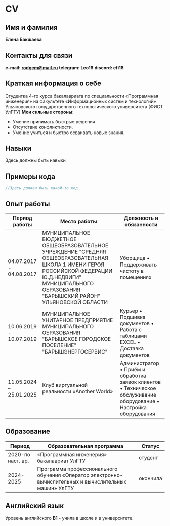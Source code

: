 # CV

## Имя и фамилия

**Елена Бакшаева**

## Контакты для связи

**e-mail: rodgem@mail.ru**
**telegram: Leo16**
**discord: efi16**

## Краткая информация о себе

Студентка 4-го курса бакалавриата по специальности «Программная инженерия» на факультете «Информационных систем и технологий» Ульяновского государственного технологического университета (ФИСТ УлГТУ)
**Мои сильные стороны:**

- Умение принимать быстрые решения
- Отсутствие конфликтности.
- Умение учиться и быстро осваивать новые знания.

## Навыки

Здесь должны быть навыки

## Примеры кода

```javascript
//Здесь должен быть какой-то код
```

## Опыт работы

| Период работы           | Место работы                                                                                                                                                                                               | Должность и обязанности                                                                                            |
| ----------------------- | ---------------------------------------------------------------------------------------------------------------------------------------------------------------------------------------------------------- | ------------------------------------------------------------------------------------------------------------------ |
| 04.07.2017 - 04.08.2017 | МУНИЦИПАЛЬНОЕ БЮДЖЕТНОЕ ОБЩЕОБРАЗОВАТЕЛЬНОЕ УЧРЕЖДЕНИЕ "СРЕДНЯЯ ОБЩЕОБРАЗОВАТЕЛЬНАЯ ШКОЛА 1 ИМЕНИ ГЕРОЯ РОССИЙСКОЙ ФЕДЕРАЦИИ Ю.Д.НЕДВИГИ" МУНИЦИПАЛЬНОГО ОБРАЗОВАНИЯ "БАРЫШСКИЙ РАЙОН" УЛЬЯНОВСКОЙ ОБЛАСТИ | Уборщица • Поддерживать чистоту в помещениях                                                                       |
| 10.06.2019 - 10.07.2019 | МУНИЦИПАЛЬНОЕ УНИТАРНОЕ ПРЕДПРИЯТИЕ МУНИЦИПАЛЬНОГО ОБРАЗОВАНИЯ "БАРЫШСКОЕ ГОРОДСКОЕ ПОСЕЛЕНИЕ" "БАРЫШЭНЕРГОСЕРВИС"                                                                                         | Курьер • Подшивка документов • Работа с таблицами EXCEL • Доставка документов                                      |
| 11.05.2024 – 25.01.2025 | Клуб виртуальной реальности «Another World»                                                                                                                                                                | Администратор • Приём и обработка заявок клиентов • Техническое обслуживание оборудование • Настройка оборудования |

## Образование

| Период            | Образовательная программа                                                                              | Статус   |
| ----------------- | ------------------------------------------------------------------------------------------------------ | -------- |
| 2020-по наст. вр. | «Программная инженерия» бакалавриат УлГТУ                                                              | студент  |
| 2024-2025         | Программа профессионального обучения «Оператор электронно-вычислительных и вычислительных машин» УлГТУ | окончила |

## Английский язык

Уровень английского **B1** - учила в школе и в университете.
